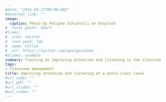 ```yaml
---
#date: "2016-04-27T00:00:00Z"
#external_link: ""
image:
  caption: Photo by Feliphe Schiarolli on Unsplash
#  focal_point: Smart
#links:
#- icon: twitter
#  icon_pack: fab
#  name: Follow
#  url: https://twitter.com/georgecushen
#slides: example
summary: Training on improving attention and listening in the classroom. Topics include various language difficulties, motivation, and self efficacy.
tags:
- Classroom management
title: Improving attention and listening at a whole class level
#url_code: ""
#url_pdf: ""
#url_slides: ""
#url_video: ""
---
```

